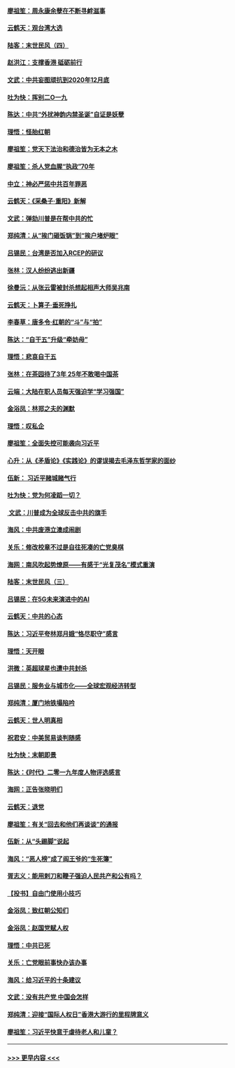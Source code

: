 #### [廖祖笙：周永康余孽在不断寻衅滋事](../pages/nsc993/n11751013.md?t=12290455) 
#### [云鹤天：观台湾大选](../pages/nsc993/n11751007.md?t=12290455) 
#### [陆客：末世民风（四）](../pages/nsc993/n11749203.md?t=12290455) 
#### [赵洪江：支撑香港 砥砺前行](../pages/nsc993/n11748482.md?t=12290455) 
#### [文武：中共妄图顽抗到2020年12月底](../pages/nsc993/n11748446.md?t=12290455) 
#### [吐为快：挥别二O一九](../pages/nsc993/n11748411.md?t=12290455) 
#### [陈达：中共“外扰神韵内禁圣诞”自证是妖孽](../pages/nsc993/n11748226.md?t=12290455) 
#### [理悟：怪胎红朝](../pages/nsc993/n11748206.md?t=12290455) 
#### [廖祖笙：党天下法治和德治皆为无本之木](../pages/nsc993/n11748135.md?t=12290455) 
#### [廖祖笙：杀人党血腥“执政”70年](../pages/nsc993/n11745144.md?t=12290455) 
#### [中立：神必严惩中共百年罪恶](../pages/nsc993/n11744970.md?t=12290455) 
#### [云鹤天：《采桑子‧重阳》新解](../pages/nsc993/n11744948.md?t=12290455) 
#### [文武：弹劾川普是在帮中共的忙](../pages/nsc993/n11744758.md?t=12290455) 
#### [郑纯清：从“挨门砸饭锅”到“挨户堵炉眼”](../pages/nsc993/n11744745.md?t=12290455) 
#### [吕锡民：台湾是否加入RCEP的研议](../pages/nsc993/n11744701.md?t=12290455) 
#### [张林：汉人纷纷逃出新疆](../pages/nsc993/n11743530.md?t=12290455) 
#### [徐曼沅：从张云雷被封杀想起相声大师吴兆南](../pages/nsc993/n11741816.md?t=12290455) 
#### [云鹤天：卜算子‧垂死挣扎](../pages/nsc993/n11739956.md?t=12290455) 
#### [李春草：唐多令‧红朝的“斗”与“拍”](../pages/nsc993/n11739830.md?t=12290455) 
#### [陈达：“自干五”升级“牵妨母”](../pages/nsc993/n11739724.md?t=12290455) 
#### [理悟：悲哀自干五](../pages/nsc993/n11739547.md?t=12290455) 
#### [张林：在茶园待了3年 25年不敢喝中国茶](../pages/nsc993/n11739240.md?t=12290455) 
#### [云端：大陆在职人员每天强迫学“学习强国”](../pages/nsc993/n11738735.md?t=12290455) 
#### [金浴凤：林郑之夫的渊默](../pages/nsc993/n11737735.md?t=12290455) 
#### [理悟：叹私企](../pages/nsc993/n11737715.md?t=12290455) 
#### [廖祖笙：全面失控可能袭向习近平](../pages/nsc993/n11737704.md?t=12290455) 
#### [心升：从《矛盾论》《实践论》的谬误揭去毛泽东哲学家的面纱](../pages/nsc993/n11736962.md?t=12290455) 
#### [伍新： 习近平赌城赌气行](../pages/nsc993/n11736929.md?t=12290455) 
#### [吐为快：党为何凌蹈一切？](../pages/nsc993/n11736915.md?t=12290455) 
#### [ 文武：川普成为全球反击中共的旗手](../pages/nsc993/n11736882.md?t=12290455) 
#### [海风：中共废港立澳成闹剧](../pages/nsc993/n11735857.md?t=12290455) 
#### [关乐：修改校章不过是自往死凑的亡党臭棋](../pages/nsc993/n11735097.md?t=12290455) 
#### [海网：南风吹起势燎原——有感于“光复茂名”模式重演](../pages/nsc993/n11732308.md?t=12290455) 
#### [陆客：末世民风（三）](../pages/nsc993/n11732211.md?t=12290455) 
#### [吕锡民：在5G未来演进中的AI](../pages/nsc993/n11730010.md?t=12290455) 
#### [云鹤天：中共的心态](../pages/nsc993/n11729906.md?t=12290455) 
#### [陈达：习近平夸林郑月娥“恪尽职守”感言](../pages/nsc993/n11729881.md?t=12290455) 
#### [理悟：天开眼](../pages/nsc993/n11729699.md?t=12290455) 
#### [洪微：英超球星也遭中共封杀](../pages/nsc993/n11727243.md?t=12290455) 
#### [吕锡民：服务业与城市化——全球宏观经济转型](../pages/nsc993/n11725845.md?t=12290455) 
#### [郑纯清：厦门地铁塌陷吟](../pages/nsc993/n11725813.md?t=12290455) 
#### [云鹤天：世人明真相](../pages/nsc993/n11725621.md?t=12290455) 
#### [祝君安：中美贸易谈判随感](../pages/nsc993/n11725609.md?t=12290455) 
#### [吐为快：末朝即景](../pages/nsc993/n11723365.md?t=12290455) 
#### [陈达：《时代》二零一九年度人物评选感言](../pages/nsc993/n11723337.md?t=12290455) 
#### [海网：正告张晓明们](../pages/nsc993/n11723228.md?t=12290455) 
#### [云鹤天：退党](../pages/nsc993/n11723056.md?t=12290455) 
#### [廖祖笙：有关“回去和他们再谈谈”的通报](../pages/nsc993/n11722442.md?t=12290455) 
#### [伍新：从“头踢脚”说起](../pages/nsc993/n11722429.md?t=12290455) 
#### [海风：“恶人榜”成了阎王爷的“生死簿”](../pages/nsc993/n11722272.md?t=12290455) 
#### [胥志义：能用剌刀和鞭子强迫人民共产和公有吗？](../pages/nsc993/n11720569.md?t=12290455) 
#### [【投书】自由门使用小技巧](../pages/nsc993/n11720180.md?t=12290455) 
#### [金浴凤：致红朝公知们](../pages/nsc993/n11720563.md?t=12290455) 
#### [金浴凤：赵国党赋人权](../pages/nsc993/n11720533.md?t=12290455) 
#### [理悟：中共已死](../pages/nsc993/n11720233.md?t=12290455) 
#### [关乐：亡党眼前事快办该办事](../pages/nsc993/n11719160.md?t=12290455) 
#### [海风：给习近平的十条建议](../pages/nsc993/n11717616.md?t=12290455) 
#### [文武：没有共产党 中国会怎样](../pages/nsc993/n11717584.md?t=12290455) 
#### [郑纯清：迎接“国际人权日”香港大游行的里程牌意义](../pages/nsc993/n11717417.md?t=12290455) 
#### [廖祖笙：习近平快意于虐待老人和儿童？](../pages/nsc993/n11715313.md?t=12290455) 

----
#### [ >>> 更早内容 <<< ](../indexes/nsc993-earlier.md)

